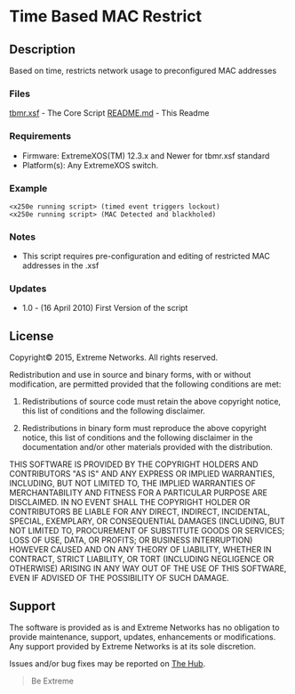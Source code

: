 # Time Based MAC Restrict

## Description
Based on time, restricts network usage to preconfigured MAC addresses

### Files
[tbmr.xsf](tbmr.xsf) 		-  The Core Script
[README.md](README.md)	-  This Readme

### Requirements
* Firmware: ExtremeXOS(TM) 12.3.x and Newer for tbmr.xsf standard
* Platform(s): Any ExtremeXOS switch. 



### Example
```
<x250e running script> (timed event triggers lockout)
<x250e running script> (MAC Detected and blackholed)
```

### Notes
* This script requires pre-configuration and editing of restricted MAC addresses in the .xsf

### Updates
* 1.0 - (16 April 2010) First Version of the script

## License
Copyright© 2015, Extreme Networks.  All rights reserved.

Redistribution and use in source and binary forms, with or without modification,
are permitted provided that the following conditions are met:

1. Redistributions of source code must retain the above copyright notice, this
list of conditions and the following disclaimer.

2. Redistributions in binary form must reproduce the above copyright notice,
this list of conditions and the following disclaimer in the documentation
and/or other materials provided with the distribution.

THIS SOFTWARE IS PROVIDED BY THE COPYRIGHT HOLDERS AND CONTRIBUTORS "AS IS" AND
ANY EXPRESS OR IMPLIED WARRANTIES, INCLUDING, BUT NOT LIMITED TO, THE IMPLIED
WARRANTIES OF MERCHANTABILITY AND FITNESS FOR A PARTICULAR PURPOSE ARE
DISCLAIMED. IN NO EVENT SHALL THE COPYRIGHT HOLDER OR CONTRIBUTORS BE LIABLE
FOR ANY DIRECT, INDIRECT, INCIDENTAL, SPECIAL, EXEMPLARY, OR CONSEQUENTIAL
DAMAGES (INCLUDING, BUT NOT LIMITED TO, PROCUREMENT OF SUBSTITUTE GOODS OR
SERVICES; LOSS OF USE, DATA, OR PROFITS; OR BUSINESS INTERRUPTION) HOWEVER
CAUSED AND ON ANY THEORY OF LIABILITY, WHETHER IN CONTRACT, STRICT LIABILITY,
OR TORT (INCLUDING NEGLIGENCE OR OTHERWISE) ARISING IN ANY WAY OUT OF THE USE
OF THIS SOFTWARE, EVEN IF ADVISED OF THE POSSIBILITY OF SUCH DAMAGE.

## Support
The software is provided as is and Extreme Networks has no obligation to provide
maintenance, support, updates, enhancements or modifications.
Any support provided by Extreme Networks is at its sole discretion.

Issues and/or bug fixes may be reported on [The Hub](https://community.extremenetworks.com/).

>Be Extreme